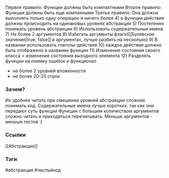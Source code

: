 Первое правило: Функции должны быть компактными 
Второе правило: Функции должны быть  еще компакными
Третье правило: Она должна выполнять только одну операцию и ничего более
4) в функции действия должны происходить на одинаковых уровнях абстракции 
5) Постепенно понижать уровень абстракции
6) Использовать содержательные имена
7) Не более 2 аргументов
8) Избегать аргументы флаги([[Булевские значения|true, false]] в аргументах, лучше разбить на несколько)
9) В названии использовать глаголы-действия
10) каждое действие должно быть отображено в названии функции
11)  Изменение состояния своего класса > изменение состояния выходного элемента
12) Разделять функции на поимку ошибок и функционал


- не более 2 уровней вложенности
- не более 20-25 строк



### Зачем? 
Их удобнее читать 
при смешении уровней абстракции сложнее понимать код.
Содержательные имена лучше коротких, так как они передают суть функции
Функции с большим количеством аргументов сложно читать и приходиться перечитывать.
Меньше аргументов - меньше тестов :)

### Ссылки
[[Абстракция]]

### Тэги
#абстракция #чистыйкод

